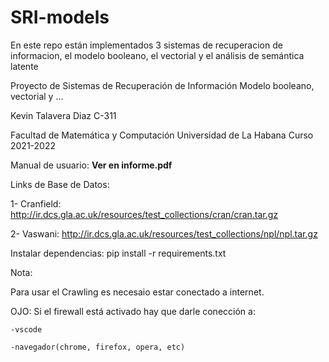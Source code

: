 # SRI-models

En este repo están implementados 3 sistemas de recuperacion de informacion, el modelo booleano, el vectorial y el análisis de semántica latente


Proyecto de Sistemas de Recuperación de Información
Modelo booleano, vectorial y ...

Kevin Talavera Diaz C-311

Facultad de Matemática y Computación
Universidad de La Habana
Curso 2021-2022

Manual de usuario: **Ver en informe.pdf**

Links de Base de Datos:

1- Cranfield: http://ir.dcs.gla.ac.uk/resources/test_collections/cran/cran.tar.gz

2- Vaswani: http://ir.dcs.gla.ac.uk/resources/test_collections/npl/npl.tar.gz


Instalar dependencias: pip install -r requirements.txt

Nota:

Para usar el Crawling es necesaio estar conectado a internet.

OJO: Si el firewall está activado hay que darle conección a:

    -vscode

    -navegador(chrome, firefox, opera, etc)
